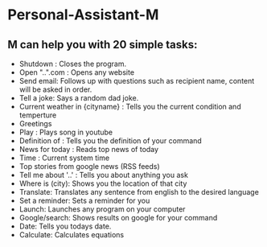 # Personal-Assistant-M
 ## M can help you with 20 simple tasks:
   - Shutdown : Closes the program.
   - Open "..".com : Opens any website
   - Send email: Follows up  with questions such as recipient name, content will be asked in order.
   - Tell a joke: Says a random dad joke.
   - Current weather in {cityname} : Tells you the current condition and temperture
   - Greetings
   - Play  : Plays song in youtube
   - Definition of : Tells you the definition of your command
   - News for today : Reads top news of today
   - Time : Current system time
   - Top stories from google news (RSS feeds)
   - Tell me about '..' : Tells you about anything you ask
   - Where is (city): Shows you the location of that city
   - Translate: Translates any sentence from english to the desired language
   - Set a reminder: Sets a reminder for you
   - Launch: Launches any program on your computer
   - Google/search: Shows results on google for your command
   - Date: Tells you todays date.
   - Calculate: Calculates equations
      
